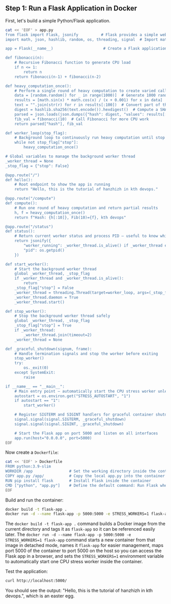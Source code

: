 ## Step 1: Run a Flask Application in Docker

First, let's build a simple Python/Flask application.

```bash
cat << 'EOF' > app.py
from flask import Flask, jsonify          # Flask provides a simple web server; jsonify returns JSON responses
import math, json, hashlib, random, os, threading, signal  # Import math, JSON, hashing, randomness, threading, and signals

app = Flask(__name__)                      # Create a Flask application instance

def fibonacci(n):
    # Recursive Fibonacci function to generate CPU load
    if n <= 1:
        return n
    return fibonacci(n-1) + fibonacci(n-2)

def heavy_computation_once():
    # Perform a single round of heavy computation to create varied call stacks
    data = [random.random() for _ in range(1000)]  # Generate 1000 random numbers
    results = [math.sin(x) * math.cos(x) / (x + 0.001) for x in data]  # Do math operations
    text = "".join(str(r) for r in results[:100])  # Convert part of the results to string
    digest = hashlib.sha256(text.encode()).hexdigest()  # Compute a SHA256 hash
    parsed = json.loads(json.dumps({"hash": digest, "values": results[:10]}))  # Serialize/deserialize JSON
    fib_val = fibonacci(10)  # Call Fibonacci for more CPU work
    return parsed["hash"], fib_val

def worker_loop(stop_flag):
    # Background loop to continuously run heavy computation until stop flag is set
    while not stop_flag["stop"]:
        heavy_computation_once()

# Global variables to manage the background worker thread
_worker_thread = None
_stop_flag = {"stop": False}

@app.route("/")
def hello():
    # Root endpoint to show the app is running
    return "Hello, this is the tutorial of hanzhizh in kth devops."

@app.route("/compute")
def compute():
    # Run one round of heavy computation and return partial results
    h, f = heavy_computation_once()
    return f"Hash: {h[:10]}, Fib(10)={f}, kth devops"

@app.route("/status")
def status():
    # Return current worker status and process PID — useful to know which PID to profile
    return jsonify({
        "worker_running": _worker_thread.is_alive() if _worker_thread else False,
        "pid": os.getpid()
    })

def start_worker():
    # Start the background worker thread
    global _worker_thread, _stop_flag
    if _worker_thread and _worker_thread.is_alive():
        return
    _stop_flag["stop"] = False
    _worker_thread = threading.Thread(target=worker_loop, args=(_stop_flag,))
    _worker_thread.daemon = True
    _worker_thread.start()

def stop_worker():
    # Stop the background worker thread safely
    global _worker_thread, _stop_flag
    _stop_flag["stop"] = True
    if _worker_thread:
        _worker_thread.join(timeout=2)
    _worker_thread = None

def _graceful_shutdown(signum, frame):
    # Handle termination signals and stop the worker before exiting
    stop_worker()
    try:
        os._exit(0)
    except SystemExit:
        raise

if __name__ == "__main__":
    # Main entry point — automatically start the CPU stress worker unless disabled
    autostart = os.environ.get("STRESS_AUTOSTART", "1")
    if autostart == "1":
        start_worker()

    # Register SIGTERM and SIGINT handlers for graceful container shutdown
    signal.signal(signal.SIGTERM, _graceful_shutdown)
    signal.signal(signal.SIGINT, _graceful_shutdown)

    # Start the Flask app on port 5000 and listen on all interfaces
    app.run(host="0.0.0.0", port=5000)
EOF

```

Now create a `Dockerfile`:

```bash
cat << 'EOF' > Dockerfile
FROM python:3.9-slim
WORKDIR /app                # Set the working directory inside the container to /app
COPY app.py /app/           # Copy the local app.py into the container’s /app directory
RUN pip install flask       # Install Flask inside the container
CMD ["python", "app.py"]    # Define the default command: Run Flask when the container starts
EOF

```


Build and run the container:

```bash
docker build -t flask-app .
docker run -d --name flask-app -p 5000:5000 -e STRESS_WORKERS=1 flask-app
```

The `docker build -t flask-app .` command builds a Docker image from the current directory and tags it as `flask-app` so it can be referenced easily later. The `docker run -d --name flask-app -p 5000:5000 -e STRESS_WORKERS=1 flask-app` command starts a new container from that image in detached mode, names it `flask-app` for easier management, maps port 5000 of the container to port 5000 on the host so you can access the Flask app in a browser, and sets the `STRESS_WORKERS=1` environment variable to automatically start one CPU stress worker inside the container.


Test the application:

```bash
curl http://localhost:5000/
```
You should see the output: "Hello, this is the tutorial of hanzhizh in kth devops.", which is an easter egg.